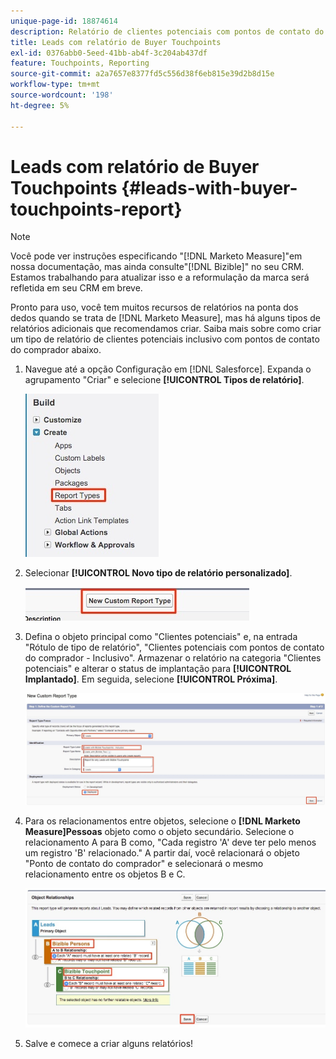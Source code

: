 ```yaml
---
unique-page-id: 18874614
description: Relatório de clientes potenciais com pontos de contato do comprador - [!DNL Marketo Measure] - Documentação do produto
title: Leads com relatório de Buyer Touchpoints
exl-id: 0376abb0-5eed-41bb-ab4f-3c204ab437df
feature: Touchpoints, Reporting
source-git-commit: a2a7657e8377fd5c556d38f6eb815e39d2b8d15e
workflow-type: tm+mt
source-wordcount: '198'
ht-degree: 5%

---
```


# Leads com relatório de Buyer Touchpoints {#leads-with-buyer-touchpoints-report}

>[!NOTE]
>
>Você pode ver instruções especificando &quot;[!DNL Marketo Measure]&quot;em nossa documentação, mas ainda consulte&quot;[!DNL Bizible]&quot; no seu CRM. Estamos trabalhando para atualizar isso e a reformulação da marca será refletida em seu CRM em breve.

Pronto para uso, você tem muitos recursos de relatórios na ponta dos dedos quando se trata de [!DNL Marketo Measure], mas há alguns tipos de relatórios adicionais que recomendamos criar. Saiba mais sobre como criar um tipo de relatório de clientes potenciais inclusivo com pontos de contato do comprador abaixo.

1. Navegue até a opção Configuração em [!DNL Salesforce]. Expanda o agrupamento &quot;Criar&quot; e selecione **[!UICONTROL Tipos de relatório]**.

   ![](assets/1.jpg)

1. Selecionar **[!UICONTROL Novo tipo de relatório personalizado]**.

   ![](assets/2.jpg)

1. Defina o objeto principal como &quot;Clientes potenciais&quot; e, na entrada &quot;Rótulo de tipo de relatório&quot;, &quot;Clientes potenciais com pontos de contato do comprador - Inclusivo&quot;. Armazenar o relatório na categoria &quot;Clientes potenciais&quot; e alterar o status de implantação para **[!UICONTROL Implantado]**. Em seguida, selecione **[!UICONTROL Próxima]**.

   ![](assets/3.jpg)

1. Para os relacionamentos entre objetos, selecione o **[!DNL Marketo Measure]Pessoas** objeto como o objeto secundário. Selecione o relacionamento A para B como, &quot;Cada registro &#39;A&#39; deve ter pelo menos um registro &#39;B&#39; relacionado.&quot; A partir daí, você relacionará o objeto &quot;Ponto de contato do comprador&quot; e selecionará o mesmo relacionamento entre os objetos B e C.

   ![](assets/4.jpg)

1. Salve e comece a criar alguns relatórios!
